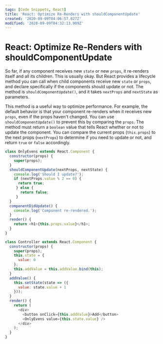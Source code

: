 ```yaml
---
tags: [Code Snippets, React]
title: 'React: Optimize Re-Renders with shouldComponentUpdate'
created: '2020-09-09T04:06:57.827Z'
modified: '2020-09-09T04:32:13.909Z'
---
```


React: Optimize Re-Renders with shouldComponentUpdate
=====================================================

So far, if any component receives new ```state``` or new ```props```, it re-renders itself and all its children. This is usually okay. But React provides a lifecycle method you can call when child components receive new ```state``` or ```props```, and declare specifically if the components should update or not. The method is ```shouldComponentUpdate()```, and it takes ```nextProps``` and ```nextState``` as parameters.

This method is a useful way to optimize performance. For example, the default behavior is that your component re-renders when it receives new ```props```, even if the props haven't changed. You can use ```shouldComponentUpdate()``` to prevent this by comparing the ```props```. The method must return a ```boolean``` value that tells React whether or not to update the component. You can compare the current props (```this.props```) to the next props (```nextProps```) to determine if you need to update or not, and return ```true``` or ```false``` accordingly.

``` javascript
class OnlyEvens extends React.Component {
  constructor(props) {
    super(props);
  }
  shouldComponentUpdate(nextProps, nextState) {
    console.log('Should I update?');
    if (nextProps.value % 2 == 0) {
      return true;
     } else {
       return false;
     } 
  }
  componentDidUpdate() {
    console.log('Component re-rendered.');
  }
  render() {
    return <h1>{this.props.value}</h1>;
  }
}

class Controller extends React.Component {
  constructor(props) {
    super(props);
    this.state = {
      value: 0
    };
    this.addValue = this.addValue.bind(this);
  }
  addValue() {
    this.setState(state => ({
      value: state.value + 1
    }));
  }
  render() {
    return (
      <div>
        <button onClick={this.addValue}>Add</button>
        <OnlyEvens value={this.state.value} />
      </div>
    );
  }
}

```
